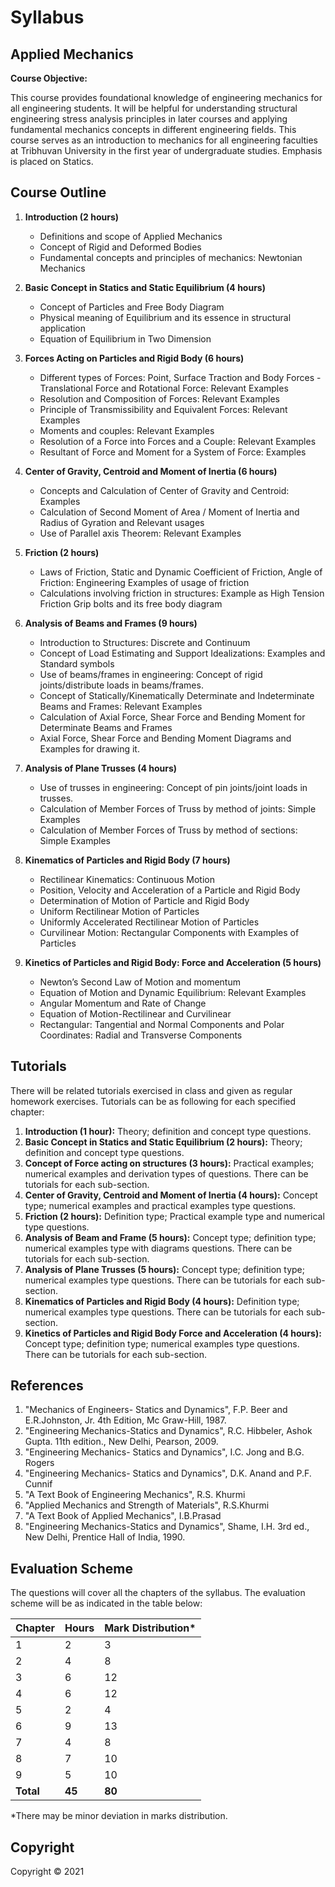 # Syllabus

## Applied Mechanics

**Course Objective:** 

This course provides foundational knowledge of engineering mechanics for all engineering students. It will be helpful for understanding structural engineering stress analysis principles in later courses and applying fundamental mechanics concepts in different engineering fields. This course serves as an introduction to mechanics for all engineering faculties at Tribhuvan University in the first year of undergraduate studies. Emphasis is placed on Statics.

## Course Outline

1. **Introduction (2 hours)**
    * Definitions and scope of Applied Mechanics
    * Concept of Rigid and Deformed Bodies
    * Fundamental concepts and principles of mechanics: Newtonian Mechanics

2. **Basic Concept in Statics and Static Equilibrium (4 hours)**
    * Concept of Particles and Free Body Diagram
    * Physical meaning of Equilibrium and its essence in structural application
    * Equation of Equilibrium in Two Dimension

3. **Forces Acting on Particles and Rigid Body (6 hours)**
    * Different types of Forces: Point, Surface Traction and Body Forces - Translational Force and Rotational Force: Relevant Examples
    * Resolution and Composition of Forces: Relevant Examples
    * Principle of Transmissibility and Equivalent Forces: Relevant Examples
    * Moments and couples: Relevant Examples
    * Resolution of a Force into Forces and a Couple: Relevant Examples
    * Resultant of Force and Moment for a System of Force: Examples

4. **Center of Gravity, Centroid and Moment of Inertia (6 hours)**
    * Concepts and Calculation of Center of Gravity and Centroid: Examples
    * Calculation of Second Moment of Area / Moment of Inertia and Radius of Gyration and Relevant usages
    * Use of Parallel axis Theorem: Relevant Examples

5. **Friction (2 hours)**
    * Laws of Friction, Static and Dynamic Coefficient of Friction, Angle of Friction: Engineering Examples of usage of friction
    * Calculations involving friction in structures: Example as High Tension Friction Grip bolts and its free body diagram

6. **Analysis of Beams and Frames (9 hours)**
    * Introduction to Structures: Discrete and Continuum
    * Concept of Load Estimating and Support Idealizations: Examples and Standard symbols
    * Use of beams/frames in engineering: Concept of rigid joints/distribute loads in beams/frames. 
    * Concept of Statically/Kinematically Determinate and Indeterminate Beams and Frames: Relevant Examples
    * Calculation of Axial Force, Shear Force and Bending Moment for Determinate Beams and Frames
    * Axial Force, Shear Force and Bending Moment Diagrams and Examples for drawing it. 

7. **Analysis of Plane Trusses (4 hours)**
    * Use of trusses in engineering: Concept of pin joints/joint loads in trusses. 
    * Calculation of Member Forces of Truss by method of joints: Simple Examples
    * Calculation of Member Forces of Truss by method of sections: Simple Examples

8. **Kinematics of Particles and Rigid Body (7 hours)**
    * Rectilinear Kinematics: Continuous Motion
    * Position, Velocity and Acceleration of a Particle and Rigid Body
    * Determination of Motion of Particle and Rigid Body
    * Uniform Rectilinear Motion of Particles
    * Uniformly Accelerated Rectilinear Motion of Particles
    * Curvilinear Motion: Rectangular Components with Examples of Particles

9. **Kinetics of Particles and Rigid Body: Force and Acceleration (5 hours)**
    * Newton’s Second Law of Motion and momentum
    * Equation of Motion and Dynamic Equilibrium: Relevant Examples
    * Angular Momentum and Rate of Change 
    * Equation of Motion-Rectilinear and Curvilinear
    * Rectangular: Tangential and Normal Components and Polar Coordinates: Radial and Transverse Components  

## Tutorials

There will be related tutorials exercised in class and given as regular homework exercises. Tutorials can be as following for each specified chapter:

1. **Introduction (1 hour):** Theory; definition and concept type questions.
2. **Basic Concept in Statics and Static Equilibrium (2 hours):** Theory; definition and concept type questions.
3. **Concept of Force acting on structures (3 hours):** Practical examples; numerical examples and derivation types of questions. There can be tutorials for each sub-section.
4. **Center of Gravity, Centroid and Moment of Inertia (4 hours):** Concept type; numerical examples and practical examples type questions. 
5. **Friction (2 hours):** Definition type; Practical example type and numerical type questions. 
6. **Analysis of Beam and Frame (5 hours):** Concept type; definition type; numerical examples type with diagrams questions. There can be tutorials for each sub-section.
7. **Analysis of Plane Trusses (5 hours):** Concept type; definition type; numerical examples type questions. There can be tutorials for each sub-section.
8. **Kinematics of Particles and Rigid Body (4 hours):** Definition type; numerical examples type questions. There can be tutorials for each sub-section.
9. **Kinetics of Particles and Rigid Body Force and Acceleration (4 hours):** Concept type; definition type; numerical examples type questions. There can be tutorials for each sub-section.

## References

1. "Mechanics of Engineers- Statics and Dynamics", F.P. Beer and E.R.Johnston, Jr. 4th Edition, Mc Graw-Hill, 1987.
2. "Engineering Mechanics-Statics and Dynamics", R.C. Hibbeler, Ashok Gupta. 11th edition., New Delhi, Pearson, 2009.
3. "Engineering Mechanics- Statics and Dynamics", I.C. Jong and B.G. Rogers
4. "Engineering Mechanics- Statics and Dynamics", D.K. Anand and P.F. Cunnif
5. "A Text Book of Engineering Mechanics", R.S. Khurmi
6. "Applied Mechanics and Strength of Materials", R.S.Khurmi
7. "A Text Book of Applied Mechanics", I.B.Prasad
8. "Engineering Mechanics-Statics and Dynamics", Shame, I.H. 3rd ed., New Delhi, Prentice Hall of India, 1990.

## Evaluation Scheme

The questions will cover all the chapters of the syllabus. The evaluation scheme will be as indicated in the table below:

| Chapter | Hours | Mark Distribution* |
|---|---|---|
| 1 | 2 | 3 |
| 2 | 4 | 8 |
| 3 | 6 | 12 |
| 4 | 6 | 12 |
| 5 | 2 | 4 |
| 6 | 9 | 13 |
| 7 | 4 | 8 |
| 8 | 7 | 10 |
| 9 | 5 | 10 |
| **Total** | **45** | **80** |

*There may be minor deviation in marks distribution.

## Copyright

Copyright © 2021